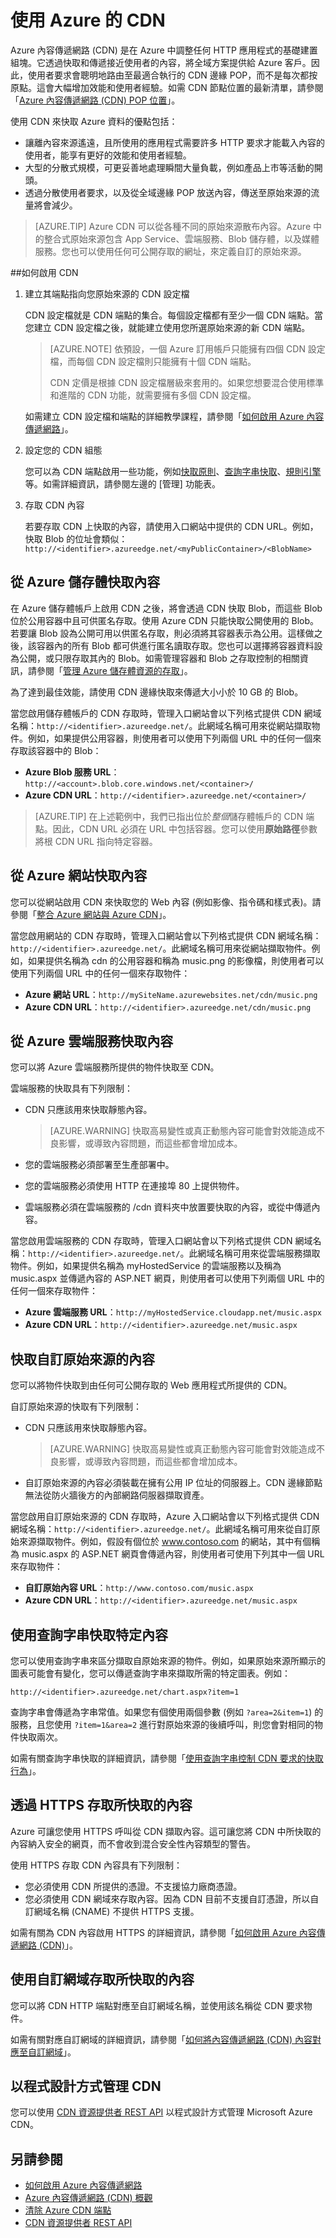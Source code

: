 <properties
	pageTitle="如何使用 CDN |Microsoft Azure"
	description="了解如何使用 Azure 內容傳遞網路 (CDN) 來快取 Blob 和靜態內容，以傳遞高頻寬內容。"
	services="cdn"
	documentationCenter=".net"
	authors="camsoper"
	manager="erikre"
	editor=""/>

<tags
	ms.service="cdn"
	ms.workload="tbd"
	ms.tgt_pltfrm="na"
	ms.devlang="na"
	ms.topic="get-started-article"
	ms.date="02/25/2016"
	ms.author="casoper"/>


# 使用 Azure 的 CDN

Azure 內容傳遞網路 (CDN) 是在 Azure 中調整任何 HTTP 應用程式的基礎建置組塊。它透過快取和傳遞接近使用者的內容，將全域方案提供給 Azure 客戶。因此，使用者要求會聰明地路由至最適合執行的 CDN 邊緣 POP，而不是每次都按原點。這會大幅增加效能和使用者經驗。如需 CDN 節點位置的最新清單，請參閱「[Azure 內容傳遞網路 (CDN) POP 位置](cdn-pop-locations.md)」。

使用 CDN 來快取 Azure 資料的優點包括：

- 讓離內容來源遙遠，且所使用的應用程式需要許多 HTTP 要求才能載入內容的使用者，能享有更好的效能和使用者經驗。
- 大型的分散式規模，可更妥善地處理瞬間大量負載，例如產品上市等活動的開頭。
- 透過分散使用者要求，以及從全域邊緣 POP 放送內容，傳送至原始來源的流量將會減少。

>[AZURE.TIP] Azure CDN 可以從各種不同的原始來源散布內容。Azure 中的整合式原始來源包含 App Service、雲端服務、Blob 儲存體，以及媒體服務。您也可以使用任何可公開存取的網址，來定義自訂的原始來源。

##如何啟用 CDN

1. 建立其端點指向您原始來源的 CDN 設定檔

	CDN 設定檔就是 CDN 端點的集合。每個設定檔都有至少一個 CDN 端點。當您建立 CDN 設定檔之後，就能建立使用您所選原始來源的新 CDN 端點。

	>[AZURE.NOTE] 依預設，一個 Azure 訂用帳戶只能擁有四個 CDN 設定檔，而每個 CDN 設定檔則只能擁有十個 CDN 端點。
	>
	> CDN 定價是根據 CDN 設定檔層級來套用的。如果您想要混合使用標準和進階的 CDN 功能，就需要擁有多個 CDN 設定檔。

	如需建立 CDN 設定檔和端點的詳細教學課程，請參閱「[如何啟用 Azure 內容傳遞網路](cdn-create-new-endpoint.md)」。

2. 設定您的 CDN 組態

	您可以為 CDN 端點啟用一些功能，例如[快取原則](cdn-caching-policy.md)、[查詢字串快取](cdn-query-string.md)、[規則引擎](cdn-rules-engine.md)等。如需詳細資訊，請參閱左邊的 [管理] 功能表。

3. 存取 CDN 內容

	若要存取 CDN 上快取的內容，請使用入口網站中提供的 CDN URL。例如，快取 Blob 的位址會類似：`http://<identifier>.azureedge.net/<myPublicContainer>/<BlobName>`

## 從 Azure 儲存體快取內容

在 Azure 儲存體帳戶上啟用 CDN 之後，將會透過 CDN 快取 Blob，而這些 Blob 位於公用容器中且可供匿名存取。使用 Azure CDN 只能快取公開使用的 Blob。若要讓 Blob 設為公開可用以供匿名存取，則必須將其容器表示為公用。這樣做之後，該容器內的所有 Blob 都可供進行匿名讀取存取。您也可以選擇將容器資料設為公開，或只限存取其內的 Blob。如需管理容器和 Blob 之存取控制的相關資訊，請參閱「[管理 Azure 儲存體資源的存取](../storage/storage-manage-access-to-resources.md)」。

為了達到最佳效能，請使用 CDN 邊緣快取來傳遞大小小於 10 GB 的 Blob。

當您啟用儲存體帳戶的 CDN 存取時，管理入口網站會以下列格式提供 CDN 網域名稱：`http://<identifier>.azureedge.net/`。此網域名稱可用來從網站擷取物件。例如，如果提供公用容器，則使用者可以使用下列兩個 URL 中的任何一個來存取該容器中的 Blob：

- **Azure Blob 服務 URL**：`http://<account>.blob.core.windows.net/<container>/`
- **Azure CDN URL**：`http://<identifier>.azureedge.net/<container>/`

> [AZURE.TIP] 在上述範例中，我們已指出位於*整個*儲存體帳戶的 CDN 端點。因此，CDN URL 必須在 URL 中包括容器。您可以使用**原始路徑**參數將根 CDN URL 指向特定容器。

## 從 Azure 網站快取內容

您可以從網站啟用 CDN 來快取您的 Web 內容 (例如影像、指令碼和樣式表)。請參閱「[整合 Azure 網站與 Azure CDN](../app-service-web/cdn-websites-with-cdn.md)」。

當您啟用網站的 CDN 存取時，管理入口網站會以下列格式提供 CDN 網域名稱：`http://<identifier>.azureedge.net/`。此網域名稱可用來從網站擷取物件。例如，如果提供名稱為 cdn 的公用容器和稱為 music.png 的影像檔，則使用者可以使用下列兩個 URL 中的任何一個來存取物件：

- **Azure 網站 URL**：`http://mySiteName.azurewebsites.net/cdn/music.png`
- **Azure CDN URL**：`http://<identifier>.azureedge.net/cdn/music.png`

## 從 Azure 雲端服務快取內容

您可以將 Azure 雲端服務所提供的物件快取至 CDN。

雲端服務的快取具有下列限制：


- CDN 只應該用來快取靜態內容。

	>[AZURE.WARNING] 快取高易變性或真正動態內容可能會對效能造成不良影響，或導致內容問題，而這些都會增加成本。
- 您的雲端服務必須部署至生產部署中。
- 您的雲端服務必須使用 HTTP 在連接埠 80 上提供物件。
- 雲端服務必須在雲端服務的 /cdn 資料夾中放置要快取的內容，或從中傳遞內容。

當您啟用雲端服務的 CDN 存取時，管理入口網站會以下列格式提供 CDN 網域名稱：`http://<identifier>.azureedge.net/`。此網域名稱可用來從雲端服務擷取物件。例如，如果提供名稱為 myHostedService 的雲端服務以及稱為 music.aspx 並傳遞內容的 ASP.NET 網頁，則使用者可以使用下列兩個 URL 中的任何一個來存取物件：


- **Azure 雲端服務 URL**：`http://myHostedService.cloudapp.net/music.aspx`
- **Azure CDN URL**：`http://<identifier>.azureedge.net/music.aspx`

## 快取自訂原始來源的內容

您可以將物件快取到由任何可公開存取的 Web 應用程式所提供的 CDN。

自訂原始來源的快取有下列限制：

- CDN 只應該用來快取靜態內容。

	>[AZURE.WARNING] 快取高易變性或真正動態內容可能會對效能造成不良影響，或導致內容問題，而這些都會增加成本。
- 自訂原始來源的內容必須裝載在擁有公用 IP 位址的伺服器上。CDN 邊緣節點無法從防火牆後方的內部網路伺服器擷取資產。

當您啟用自訂原始來源的 CDN 存取時，Azure 入口網站會以下列格式提供 CDN 網域名稱：`http://<identifier>.azureedge.net/`。此網域名稱可用來從自訂原始來源擷取物件。例如，假設有個位於 www.contoso.com 的網站，其中有個稱為 music.aspx 的 ASP.NET 網頁會傳遞內容，則使用者可使用下列其中一個 URL 來存取物件：


- **自訂原始內容 URL**：`http://www.contoso.com/music.aspx`
- **Azure CDN URL**：`http://<identifier>.azureedge.net/music.aspx`

## 使用查詢字串快取特定內容

您可以使用查詢字串來區分擷取自原始來源的物件。例如，如果原始來源所顯示的圖表可能會有變化，您可以傳遞查詢字串來擷取所需的特定圖表。例如：

`http://<identifier>.azureedge.net/chart.aspx?item=1`

查詢字串會傳遞為字串常值。如果您有個使用兩個參數 (例如 `?area=2&item=1`) 的服務，且您使用 `?item=1&area=2` 進行對原始來源的後續呼叫，則您會對相同的物件快取兩次。

如需有關查詢字串快取的詳細資訊，請參閱「[使用查詢字串控制 CDN 要求的快取行為](cdn-query-string.md)」。

## 透過 HTTPS 存取所快取的內容

Azure 可讓您使用 HTTPS 呼叫從 CDN 擷取內容。這可讓您將 CDN 中所快取的內容納入安全的網頁，而不會收到混合安全性內容類型的警告。

使用 HTTPS 存取 CDN 內容具有下列限制：


- 您必須使用 CDN 所提供的憑證。不支援協力廠商憑證。
- 您必須使用 CDN 網域來存取內容。因為 CDN 目前不支援自訂憑證，所以自訂網域名稱 (CNAME) 不提供 HTTPS 支援。

如需有關為 CDN 內容啟用 HTTPS 的詳細資訊，請參閱「[如何啟用 Azure 內容傳遞網路 (CDN)](cdn-create-new-endpoint.md)」。


## 使用自訂網域存取所快取的內容

您可以將 CDN HTTP 端點對應至自訂網域名稱，並使用該名稱從 CDN 要求物件。

如需有關對應自訂網域的詳細資訊，請參閱「[如何將內容傳遞網路 (CDN) 內容對應至自訂網域](cdn-map-content-to-custom-domain.md)」。

## 以程式設計方式管理 CDN

您可以使用 [CDN 資源提供者 REST API](https://msdn.microsoft.com/library/mt634456.aspx) 以程式設計方式管理 Microsoft Azure CDN。


## 另請參閱

- [如何啟用 Azure 內容傳遞網路](cdn-create-new-endpoint.md)
- [Azure 內容傳遞網路 (CDN) 概觀](cdn-overview.md)
- [清除 Azure CDN 端點](cdn-purge-endpoint.md)
- [CDN 資源提供者 REST API](https://msdn.microsoft.com/library/mt634456.aspx)

<!---HONumber=AcomDC_0302_2016-->